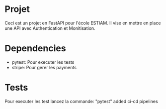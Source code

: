 # Projet 
Ceci est un projet en FastAPI pour l'école ESTIAM.
Il vise en mettre en place une API avec Authentication et Monitisation.
# Dependencies
- pytest: Pour executer les tests
- stripe: Pour gerer les payments
# Tests
Pour executer les test lancez la commande: "pytest"
added ci-cd pipelines